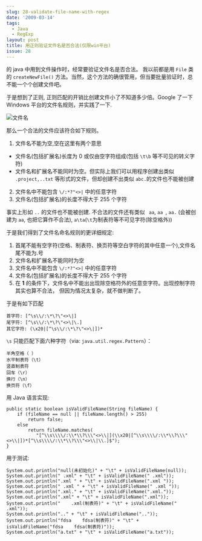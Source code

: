 ```yaml
---
slug: 28-validate-file-name-with-regex
date: '2009-03-14'
tags:
  - Java
  - RegExp
layout: post
title: 用正则验证文件名是否合法(仅限win平台)
issue: 28
---
```


的 java 中用到文件操作时，经常要验证文件名是否合法。
我以前都是用 `File` 类的 `createNewFile()` 方法。当然，这个方法的确很管用，但当要批量验证时，总不能一个个创建文件吧。

于是想到了正则, 正则匹配的开销比创建文件小了不知道多少倍。Google 了一下 Windows 平台的文件名规则，并实践了一下.

![文件名](https://github.com/greatghoul/greatghoul.github.io/assets/208966/93a5f0a3-99d7-4fa5-ab6c-d24a5b30093e)

那么一个合法的文件应该符合如下规则。


 1. 文件名不能为空,空在这里有两个意思
   * 文件名(包括扩展名)长度为 0 或仅由空字符组成(包括 `\t\b` 等不可见的转义字符)
   * 文件名和扩展名不能同时为空。但实际上我们可以用程序创建出类似 `.project,..txt` 等形式的文件，但却创建不出类似 
     `abc.`的文件也不能被创建
 2. 文件名中不能包含 `\/:*?"<>|` 中的任意字符
 3. 文件名(包括扩展名)的长度不得大于 255 个字符

事实上形如 `..` 的文件也不能被创建.
不合法的文件还有类似 ` aa`, `aa `, `aa.` (会被创建为 `aa`, 也把它算作不合法), 
`a\ta`(`\t`为制表符等不可见字符(除空格外))

于是我们得到了文件名命名规则的更详细规定:

 1. 首尾不能有空字符(空格、制表符、换页符等空白字符的其中任意一个),文件名尾不能为.号
 2. 文件名和扩展名不能同时为空
 3. 文件名中不能包含 `\/:*?"<>|` 中的任意字符
 4. 文件名(包括扩展名)的长度不得大于 255 个字符
 5. 在 **1** 的条件下，文件名中不能出出现除空格符外的任意空字符。出现控制字符其实也算不合法，
    但因为情况太复杂，就不做判断了。

于是有如下匹配

    首字符: [^\s\\/:\*\?\"<>\|]
    尾字符: [^\s\\/:\*\?\"<>\|\.]
    其它字符: (\x20|[^\s\\/:\*\?\"<>\|])*

`\s` 只能匹配下面六种字符（via: `java.util.regex.Pattern`）： 

    半角空格（ ） 
    水平制表符（\t） 
    竖直制表符 
    回车（\r） 
    换行（\n） 
    换页符（\f）

用 Java 语言实现:

    public static boolean isValidFileName(String fileName) {
        if (fileName == null || fileName.length() > 255) 
            return false;
        else
            return fileName.matches(
               "[^\\s\\\\/:\\*\\?\\\"<>\\|](\\x20|[^\\s\\\\/:\\*\\?\\\"<>\\|])*[^\\s\\\\/:\\*\\?\\\"<>\\|\\.]$");
    }


用于测试:

    System.out.println("null(未初始化)" + "\t" + isValidFileName(null));
    System.out.println(" .xml" + "\t" + isValidFileName(" .xml"));
    System.out.println(".xml " + "\t" + isValidFileName(".xml "));
    System.out.println(" .xml " + "\t" + isValidFileName(" .xml "));
    System.out.println(".xml." + "\t" + isValidFileName(".xml."));
    System.out.println(".xml" + "\t" + isValidFileName(".xml"));
    System.out.println("    .xml(制表符)" + "\t" + isValidFileName("    .xml"));
    System.out.println(".." + "\t" + isValidFileName(".."));
    System.out.println("fdsa    fdsa(制表符)" + "\t" + isValidFileName("fdsa    fdsa(制表符)"));
    System.out.println("a.txt" + "\t" + isValidFileName("a.txt"));
